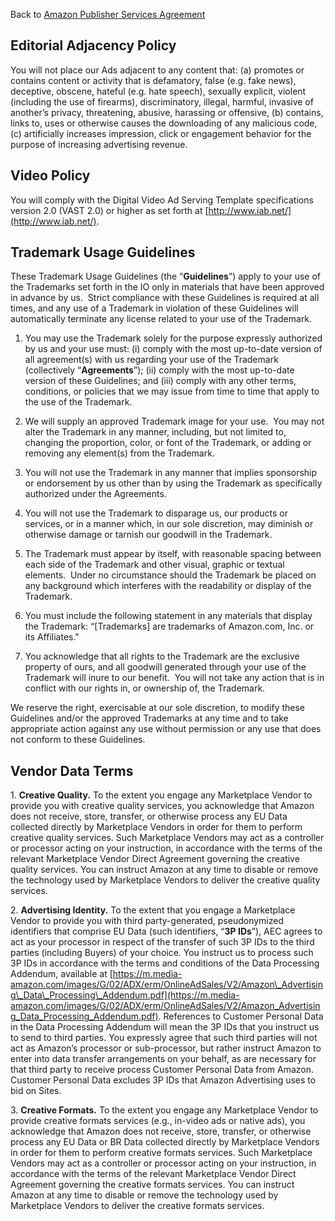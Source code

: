 Back to [Amazon Publisher Services Agreement](https://ams.amazon.com/webpublisher/apsmanaged/apsagreement.html)

Editorial Adjacency Policy
--------------------------

You will not place our Ads adjacent to any content that: (a) promotes or contains content or activity that is defamatory, false (e.g. fake news), deceptive, obscene, hateful (e.g. hate speech), sexually explicit, violent (including the use of firearms), discriminatory, illegal, harmful, invasive of another’s privacy, threatening, abusive, harassing or offensive, (b) contains, links to, uses or otherwise causes the downloading of any malicious code, (c) artificially increases impression, click or engagement behavior for the purpose of increasing advertising revenue.

Video Policy
------------

You will comply with the Digital Video Ad Serving Template specifications version 2.0 (VAST 2.0) or higher as set forth at [http://www.iab.net/](http://www.iab.net/).

Trademark Usage Guidelines
--------------------------

These Trademark Usage Guidelines (the “**Guidelines**”) apply to your use of the Trademarks set forth in the IO only in materials that have been approved in advance by us.  Strict compliance with these Guidelines is required at all times, and any use of a Trademark in violation of these Guidelines will automatically terminate any license related to your use of the Trademark.

1.  You may use the Trademark solely for the purpose expressly authorized by us and your use must: (i) comply with the most up-to-date version of all agreement(s) with us regarding your use of the Trademark (collectively “**Agreements**”); (ii) comply with the most up-to-date version of these Guidelines; and (iii) comply with any other terms, conditions, or policies that we may issue from time to time that apply to the use of the Trademark.
    
2.  We will supply an approved Trademark image for your use.  You may not alter the Trademark in any manner, including, but not limited to, changing the proportion, color, or font of the Trademark, or adding or removing any element(s) from the Trademark.
    
3.  You will not use the Trademark in any manner that implies sponsorship or endorsement by us other than by using the Trademark as specifically authorized under the Agreements.
    
4.  You will not use the Trademark to disparage us, our products or services, or in a manner which, in our sole discretion, may diminish or otherwise damage or tarnish our goodwill in the Trademark.
    
5.  The Trademark must appear by itself, with reasonable spacing between each side of the Trademark and other visual, graphic or textual elements.  Under no circumstance should the Trademark be placed on any background which interferes with the readability or display of the Trademark.
    
6.  You must include the following statement in any materials that display the Trademark: “\[Trademarks\] are trademarks of Amazon.com, Inc. or its Affiliates."
    
7.  You acknowledge that all rights to the Trademark are the exclusive property of ours, and all goodwill generated through your use of the Trademark will inure to our benefit.  You will not take any action that is in conflict with our rights in, or ownership of, the Trademark.
    

We reserve the right, exercisable at our sole discretion, to modify these Guidelines and/or the approved Trademarks at any time and to take appropriate action against any use without permission or any use that does not conform to these Guidelines.

Vendor Data Terms
-----------------

1\. **Creative Quality.** To the extent you engage any Marketplace Vendor to provide you with creative quality services, you acknowledge that Amazon does not receive, store, transfer, or otherwise process any EU Data collected directly by Marketplace Vendors in order for them to perform creative quality services. Such Marketplace Vendors may act as a controller or processor acting on your instruction, in accordance with the terms of the relevant Marketplace Vendor Direct Agreement governing the creative quality services. You can instruct Amazon at any time to disable or remove the technology used by Marketplace Vendors to deliver the creative quality services.

2\. **Advertising Identity.** To the extent that you engage a Marketplace Vendor to provide you with third party-generated, pseudonymized identifiers that comprise EU Data (such identifiers, “**3P IDs**”), AEC agrees to act as your processor in respect of the transfer of such 3P IDs to the third parties (including Buyers) of your choice. You instruct us to process such 3P IDs in accordance with the terms and conditions of the Data Processing Addendum, available at [https://m.media-amazon.com/images/G/02/ADX/erm/OnlineAdSales/V2/Amazon\_Advertising\_Data\_Processing\_Addendum.pdf](https://m.media-amazon.com/images/G/02/ADX/erm/OnlineAdSales/V2/Amazon_Advertising_Data_Processing_Addendum.pdf). References to Customer Personal Data in the Data Processing Addendum will mean the 3P IDs that you instruct us to send to third parties. You expressly agree that such third parties will not act as Amazon’s processor or sub-processor, but rather instruct Amazon to enter into data transfer arrangements on your behalf, as are necessary for that third party to receive process Customer Personal Data from Amazon. Customer Personal Data excludes 3P IDs that Amazon Advertising uses to bid on Sites.

3\. **Creative Formats.** To the extent you engage any Marketplace Vendor to provide creative formats services (e.g., in-video ads or native ads), you acknowledge that Amazon does not receive, store, transfer, or otherwise process any EU Data or BR Data collected directly by Marketplace Vendors in order for them to perform creative formats services. Such Marketplace Vendors may act as a controller or processor acting on your instruction, in accordance with the terms of the relevant Marketplace Vendor Direct Agreement governing the creative formats services. You can instruct Amazon at any time to disable or remove the technology used by Marketplace Vendors to deliver the creative formats services.